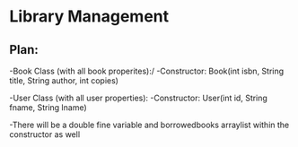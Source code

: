 # Library Management

## Plan: 
-Book Class (with all book properites):/
      -Constructor: Book(int isbn, String title, String author, int copies)
    
-User Class (with all user properties):
      -Constructor: User(int id, String fname, String lname)
      <div style="page-break-after: always;"></div>
      -There will be a double fine variable and borrowedbooks arraylist within the constructor as well

      
              

      
